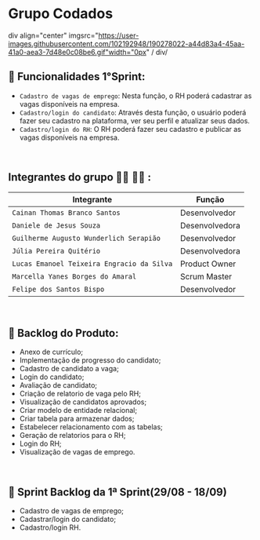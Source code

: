 # Grupo Codados

div align="center"
imgsrc="https://user-images.githubusercontent.com/102192948/190278022-a44d83a4-45aa-41a0-aea3-7d48e0c08be6.gif"width="0px" /
div/

## :hammer: Funcionalidades 1°Sprint: </br>
- `Cadastro de vagas de emprego`: Nesta função, o RH poderá cadastrar as vagas disponíveis na empresa. </br>
- `Cadastro/login do candidato`: Através desta função, o usuário poderá fazer seu cadastro na plataforma, ver seu perfil e atualizar seus dados.</br>
- `Cadastro/login do RH`: O RH poderá fazer seu cadastro e publicar as vagas disponíveis na empresa.</br>
</br>   

## Integrantes do grupo :woman_technologist: :man_technologist: : </br>
| Integrante | Função |
| --- | --- |
| `Cainan Thomas Branco Santos` | Desenvolvedor |
| `Daniele de Jesus Souza` | Desenvolvedora |
| `Guilherme Augusto Wunderlich Serapião` | Desenvolvedor |
| `Júlia Pereira Quitério` | Desenvolvedora |
| `Lucas Emanoel Teixeira Engracio da Silva` | Product Owner |
| `Marcella Yanes Borges do Amaral` | Scrum Master |
| `Felipe dos Santos Bispo` | Desenvolvedor |
<br>

## :page_facing_up: Backlog do Produto: <br>
- Anexo de currículo;<br>
- Implementação de progresso do candidato;<br>
- Cadastro de candidato a vaga;<br>
- Login do candidato;<br>
- Avaliação de candidato;<br>
- Criação de relatorio de vaga pelo RH;<br>
- Visualização de candidatos aprovados;<br>
- Criar modelo de entidade relacional;<br>
- Criar tabela para armazenar dados;<br>
- Estabelecer relacionamento com as tabelas;</br>
- Geração de relatorios para o RH;</br>
- Login do RH;</br>
- Visualização de vagas de emprego.</br>
<br>

 ## 🏁 Sprint Backlog da 1ª Sprint(29/08 - 18/09)<br>
 - Cadastro de vagas de emprego;</br>
 - Cadastrar/login do candidato;</br>
 - Cadastro/login RH.</br>
